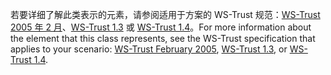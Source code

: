 <span data-ttu-id="19935-101">若要详细了解此类表示的元素，请参阅适用于方案的 WS-Trust 规范：[WS-Trust 2005 年 2 月](http://schemas.xmlsoap.org/ws/2005/02/trust/)、[WS-Trust 1.3](https://docs.oasis-open.org/ws-sx/ws-trust/200512/ws-trust-1.3-os.html) 或 [WS-Trust 1.4](https://docs.oasis-open.org/ws-sx/ws-trust/v1.4/os/ws-trust-1.4-spec-os.html)。</span><span class="sxs-lookup"><span data-stu-id="19935-101">For more information about the element that this class represents, see the WS-Trust specification that applies to your scenario: [WS-Trust February 2005](http://schemas.xmlsoap.org/ws/2005/02/trust/), [WS-Trust 1.3](https://docs.oasis-open.org/ws-sx/ws-trust/200512/ws-trust-1.3-os.html), or [WS-Trust 1.4](https://docs.oasis-open.org/ws-sx/ws-trust/v1.4/os/ws-trust-1.4-spec-os.html).</span></span>
